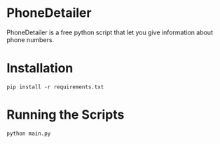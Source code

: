 # PhoneDetailer
PhoneDetailer is a free python script that let you give information about phone numbers.

# Installation

`pip install -r requirements.txt`

# Running the Scripts

```
python main.py
```

